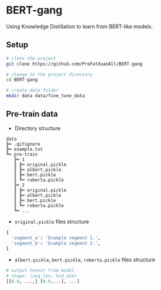 # BERT-gang

Using Knowledge Distillation to learn from BERT-like models.

## Setup

```sh
# clone the project
git clone https://github.com/ProFatXuanAll/BERT-gang

# change to the project directory
cd BERT-gang

# create data folder
mkdir data data/fine_tune_data
```

## Pre-train data

- Directory structure

```text
data
╠═ .gitignore
╠═ example.txt
╚═ pre-train
   ╠═ 1
   ║ ╠═ original.pickle
   ║ ╠═ albert.pickle
   ║ ╠═ bert.pickle
   ║ ╚═ roberta.pickle
   ╠═ 2
   ║ ╠═ original.pickle
   ║ ╠═ albert.pickle
   ║ ╠═ bert.pickle
   ║ ╚═ roberta.pickle
   ╚═ ...
```

- `original.pickle` files structure

```py
{
  'segment_a': 'Example segment 1.',
  'segment_b': 'Example segment 2.',
}
```

- `albert.pickle`, `bert.pickle`, `roberta.pickle` files structure

```py
# output tensor from model
# shape: (seq_len, hid_dim)
[[0.0, ...,] [0.0,...], ...]
```
